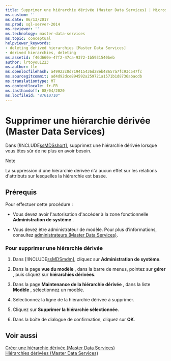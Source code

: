 ```yaml
---
title: Supprimer une hiérarchie dérivée (Master Data Services) | Microsoft Docs
ms.custom: ''
ms.date: 06/13/2017
ms.prod: sql-server-2014
ms.reviewer: ''
ms.technology: master-data-services
ms.topic: conceptual
helpviewer_keywords:
- deleting derived hierarchies [Master Data Services]
- derived hierarchies, deleting
ms.assetid: f46d660e-47f2-47ca-9372-1b5931540beb
author: lrtoyou1223
ms.author: lle
ms.openlocfilehash: a49922c0d719415436d28eb48657a7fc93c547fc
ms.sourcegitcommit: ad4d92dce894592a259721a1571b1d8736abacdb
ms.translationtype: MT
ms.contentlocale: fr-FR
ms.lasthandoff: 08/04/2020
ms.locfileid: "87610710"
---
```

# <a name="delete-a-derived-hierarchy-master-data-services"></a>Supprimer une hiérarchie dérivée (Master Data Services)
  Dans [!INCLUDE[ssMDSshort](../includes/ssmdsshort-md.md)], supprimez une hiérarchie dérivée lorsque vous êtes sûr de ne plus en avoir besoin.  
  
> [!NOTE]  
>  La suppression d'une hiérarchie dérivée n'a aucun effet sur les relations d'attributs sur lesquelles la hiérarchie est basée.  
  
## <a name="prerequisites"></a>Prérequis  
 Pour effectuer cette procédure :  
  
-   Vous devez avoir l'autorisation d'accéder à la zone fonctionnelle **Administration de système** .  
  
-   Vous devez être administrateur de modèle. Pour plus d’informations, consultez [administrateurs &#40;Master Data Services&#41;](administrators-master-data-services.md).  
  
### <a name="to-delete-a-derived-hierarchy"></a>Pour supprimer une hiérarchie dérivée  
  
1.  Dans [!INCLUDE[ssMDSmdm](../includes/ssmdsmdm-md.md)], cliquez sur **Administration de système**.  
  
2.  Dans la page **vue du modèle** , dans la barre de menus, pointez sur **gérer** , puis cliquez sur **hiérarchies dérivées**.  
  
3.  Dans la page **Maintenance de la hiérarchie dérivée** , dans la liste **Modèle** , sélectionnez un modèle.  
  
4.  Sélectionnez la ligne de la hiérarchie dérivée à supprimer.  
  
5.  Cliquez sur **Supprimer la hiérarchie sélectionnée**.  
  
6.  Dans la boîte de dialogue de confirmation, cliquez sur **OK**.  
  
## <a name="see-also"></a>Voir aussi  
 [Créer une hiérarchie dérivée &#40;Master Data Services&#41;](../../2014/master-data-services/create-a-derived-hierarchy-master-data-services.md)   
 [Hiérarchies dérivées &#40;Master Data Services&#41;](../../2014/master-data-services/derived-hierarchies-master-data-services.md)  
  
  
